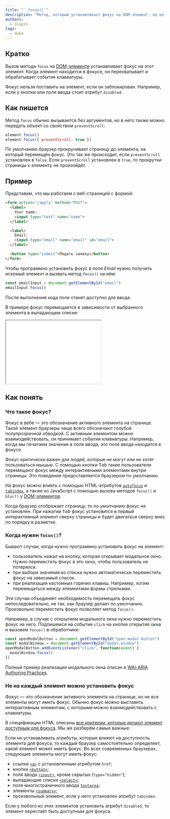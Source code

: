 ```yaml
---
title: "`.focus()`"
description: "Метод, который устанавливает фокус на DOM-элемент, на котором вызван."
authors:
  - nlopin
tags:
  - doka
---
```


## Кратко

Вызов метода `focus` на [DOM-элементе](/js/element/) устанавливает фокус на этот элемент. Когда элемент находится в фокусе, он перехватывает и обрабатывает события клавиатуры.

Фокус нельзя поставить на элемент, если он заблокирован. Например, если у кнопки или поля ввода стоит атрибут `disabled`.

## Как пишется

Метод `focus` обычно вызывается без аргументов, но в него также можно передать объект со свойством `preventScroll`:

```js
element.focus()
element.focus({ preventScroll: true })
```

По умолчанию браузер прокручивает страницу до элемента, на который перемещён фокус. Это так же происходит, если `preventScroll` установлен в `false`. Если `preventScroll` установлен в `true`, то прокрутки страницы к элементу не произойдёт.

## Пример

Представим, что мы работаем с веб-страницей с формой:

```html
<form action="/apply" method="POST">
  <label>
    Your name:
    <input type="text" name="name">
  </label>

  <label>
    Email:
    <input type="email" name="email" id="email">
  </label>

  <button type="submit">Подать заявку</button>
</form>
```

Чтобы программно установить фокус в поле _Email_ нужно получить искомый элемент и вызвать метод `focus()` на нём:

```js
const emailInput = document.getElementById("email")
emailInput.focus()
```

После выполнения кода поле станет доступно для ввода.

В примере фокус перемещается в зависимости от выбранного элемента в выпадающем списке:

<iframe title="Перенос фокуса на элемент" src="demos/" height="200"></iframe>

## Как понять

### Что такое фокус?

Фокус в вебе — это обозначение активного элемента на странице. Такой элемент браузеры чаще всего обозначают голубой полупрозрачной обводкой. С активным элементом можно взаимодействовать, он принимает события клавиатуры. Например, когда мы печатаем значение в поле ввода, это поле ввода находится в фокусе.

Фокус критически важен для людей, которые не могут или не хотят пользоваться мышью. С помощью кнопки <kbd>Tab</kbd> такие пользователи перемещают фокус между интерактивными элементами внутри страницы. Это поведение предоставляется браузером по умолчанию.

На фокус можно влиять с помощью HTML-атрибутов [`autofocus`](/html/input/) и [`tabindex`](/html/global-attrs/), а также из JavaScript с помощью вызова методов `focus()` и `blur()` у [DOM-элементов](/js/element/).

Когда браузер отображает страницу, то по умолчанию фокус не установлен. При нажатии <kbd>Tab</kbd> фокус установится в первый интерактивный элемент сверху страницы и будет двигаться сверху вниз по порядку в разметке.

### Когда нужен `focus()`?

Бывают случаи, когда нужно программно установить фокус на элемент:

- пользователь нажал на кнопку, которая открывает модальное окно. Нужно переместить фокус в это окно, чтобы пользователь не потерялся.
- при выборе значения из списка нужно автоматически переместить фокус на зависимый список.
- при реализации кастомных горячих клавиш. Например, хотим перемещаться между элементами формы стрелками.

Эти случаи объединяет необходимость перемещать фокус непоследовательно, не так, как браузер делает по умолчанию. Произвольно переместить фокус позволяет метод `focus()`.

Например, в случае с открытием модального окна нужно переместить фокус на него. Подпишемся на событие `click` на кнопке открытия окна и вызовем `focus()` в обработчике:

```js
const openModalButton = document.getElementById("open-modal-button")
const modalWindow = document.getElementById("modal-window")
openModalButton.addEventListener("click", function(event) {
  modalWindow.focus()
})
```

Полный пример реализации модального окна описан в [WAI-ARIA Authoring Practices](https://www.w3.org/TR/wai-aria-practices-1.1/examples/dialog-modal/dialog.html).

### Не на каждый элемент можно установить фокус

Фокус — это обозначение активного элемента на странице, но не все элементы могут иметь фокус. Обычно фокус можно выставить интерактивным элементам, с которыми можно взаимодействовать с клавиатуры.

В спецификации HTML описаны [все критерии, которые делают элемент доступным для фокуса](https://html.spec.whatwg.org/multipage/interaction.html#focusable-area). Мы же разберём самые важные.

Если не устанавливать атрибуты, которые влияют на доступность элемента для фокуса, то каждый браузер самостоятельно определяет, какой элемент может иметь фокус. Во всех современных браузерах, следующие элементы могут иметь фокус:

- ссылки [`<a>`](/html/a/) с установленным атрибутом `href`;
- кнопки [`<button>`](/html/button/);
- поля ввода [`<input>`](/html/input/), кроме скрытых (`type="hidden"`);
- выпадающие списки [`<select>`](/html/select/);
- поля многостраничного ввода [`textarea`](/html/textarea/);
- элементы [`<summary>`](/html/details/);
- произвольный элемент, если у него установлен атрибут `tabindex`.

Если у любого из этих элементов установить атрибут `disabled`, то элемент перестаёт быть доступным для фокуса.
